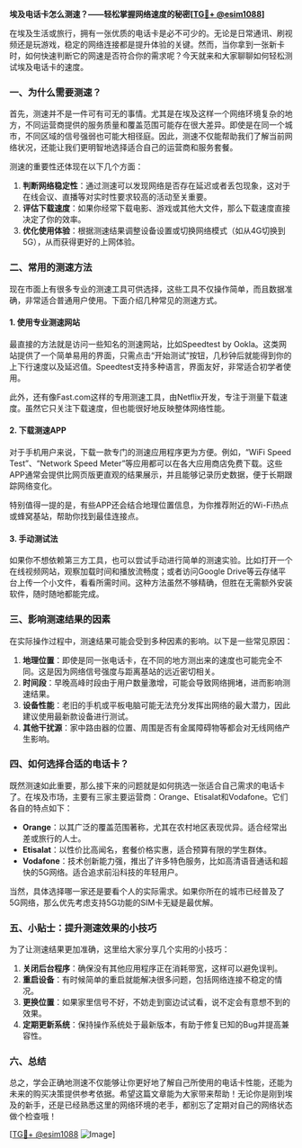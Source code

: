 **埃及电话卡怎么测速？——轻松掌握网络速度的秘密[[TG💪+ @esim1088](https://t.me/s/esim1088)]**

在埃及生活或旅行，拥有一张优质的电话卡是必不可少的。无论是日常通讯、刷视频还是玩游戏，稳定的网络连接都是提升体验的关键。然而，当你拿到一张新卡时，如何快速判断它的网速是否符合你的需求呢？今天就来和大家聊聊如何轻松测试埃及电话卡的速度。

### **一、为什么需要测速？**

首先，测速并不是一件可有可无的事情。尤其是在埃及这样一个网络环境复杂的地方，不同运营商提供的服务质量和覆盖范围可能存在很大差异。即使是在同一个城市，不同区域的信号强弱也可能大相径庭。因此，测速不仅能帮助我们了解当前网络状况，还能让我们更明智地选择适合自己的运营商和服务套餐。

测速的重要性还体现在以下几个方面：

1. **判断网络稳定性**：通过测速可以发现网络是否存在延迟或者丢包现象，这对于在线会议、直播等对实时性要求较高的活动至关重要。
2. **评估下载速度**：如果你经常下载电影、游戏或其他大文件，那么下载速度直接决定了你的效率。
3. **优化使用体验**：根据测速结果调整设备设置或切换网络模式（如从4G切换到5G），从而获得更好的上网体验。

### **二、常用的测速方法**

现在市面上有很多专业的测速工具可供选择，这些工具不仅操作简单，而且数据准确，非常适合普通用户使用。下面介绍几种常见的测速方式。

#### **1. 使用专业测速网站**

最直接的方法就是访问一些知名的测速网站，比如Speedtest by Ookla。这类网站提供了一个简单易用的界面，只需点击“开始测试”按钮，几秒钟后就能得到你的上下行速度以及延迟值。Speedtest支持多种语言，界面友好，非常适合初学者使用。

此外，还有像Fast.com这样的专用测速工具，由Netflix开发，专注于测量下载速度。虽然它只关注下载速度，但也能很好地反映整体网络性能。

#### **2. 下载测速APP**

对于手机用户来说，下载一款专门的测速应用程序更为方便。例如，“WiFi Speed Test”、“Network Speed Meter”等应用都可以在各大应用商店免费下载。这些APP通常会提供比网页版更直观的结果展示，并且能够记录历史数据，便于长期跟踪网络变化。

特别值得一提的是，有些APP还会结合地理位置信息，为你推荐附近的Wi-Fi热点或蜂窝基站，帮助你找到最佳连接点。

#### **3. 手动测试法**

如果你不想依赖第三方工具，也可以尝试手动进行简单的测速实验。比如打开一个在线视频网站，观察加载时间和播放流畅度；或者访问Google Drive等云存储平台上传一个小文件，看看所需时间。这种方法虽然不够精确，但胜在无需额外安装软件，随时随地都能完成。

### **三、影响测速结果的因素**

在实际操作过程中，测速结果可能会受到多种因素的影响。以下是一些常见原因：

1. **地理位置**：即使是同一张电话卡，在不同的地方测出来的速度也可能完全不同。这是因为网络信号强度与距离基站的远近密切相关。
2. **时间段**：早晚高峰时段由于用户数量激增，可能会导致网络拥堵，进而影响测速结果。
3. **设备性能**：老旧的手机或平板电脑可能无法充分发挥出网络的最大潜力，因此建议使用最新款设备进行测试。
4. **其他干扰源**：家中路由器的位置、周围是否有金属障碍物等都会对无线网络产生影响。

### **四、如何选择合适的电话卡？**

既然测速如此重要，那么接下来的问题就是如何挑选一张适合自己需求的电话卡了。在埃及市场，主要有三家主要运营商：Orange、Etisalat和Vodafone。它们各自的特点如下：

- **Orange**：以其广泛的覆盖范围著称，尤其在农村地区表现优异。适合经常出差或旅行的人士。
- **Etisalat**：以性价比高闻名，套餐价格实惠，适合预算有限的学生群体。
- **Vodafone**：技术创新能力强，推出了许多特色服务，比如高清语音通话和超快的5G网络。适合追求前沿科技的年轻用户。

当然，具体选择哪一家还是要看个人的实际需求。如果你所在的城市已经普及了5G网络，那么优先考虑支持5G功能的SIM卡无疑是最优解。

### **五、小贴士：提升测速效果的小技巧**

为了让测速结果更加准确，这里给大家分享几个实用的小技巧：

1. **关闭后台程序**：确保没有其他应用程序正在消耗带宽，这样可以避免误判。
2. **重启设备**：有时候简单的重启就能解决很多问题，包括网络连接不稳定的情况。
3. **更换位置**：如果家里信号不好，不妨走到窗边试试看，说不定会有意想不到的效果。
4. **定期更新系统**：保持操作系统处于最新版本，有助于修复已知的Bug并提高兼容性。

### **六、总结**

总之，学会正确地测速不仅能够让你更好地了解自己所使用的电话卡性能，还能为未来的购买决策提供参考依据。希望这篇文章能为大家带来帮助！无论你是刚到埃及的新手，还是已经熟悉这里的网络环境的老手，都别忘了定期对自己的网络状态做个检查哦！

[[TG💪+ @esim1088](https://t.me/s/esim1088) ![Image](https://i.postimg.cc/4NQfJmqS/Snipaste-2025-05-13-00-14-12.png)]